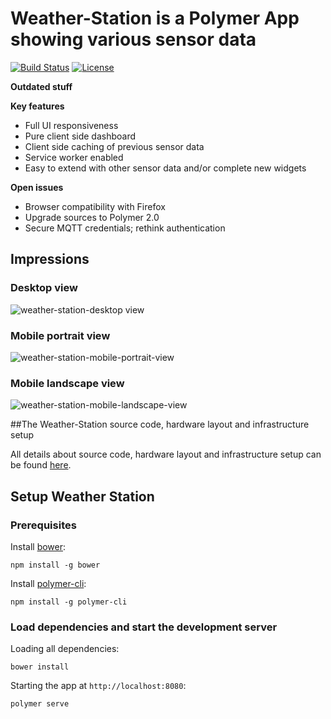 # Weather-Station is a Polymer App showing various sensor data

[![Build Status](https://travis-ci.org/hunsalz/weather-station.svg?branch=master)](https://travis-ci.org/hunsalz/weather-station)
[![License](https://img.shields.io/badge/license-MIT%20License-blue.svg)](http://doge.mit-license.org)



**Outdated stuff**

**Key features**

* Full UI responsiveness
* Pure client side dashboard
* Client side caching of previous sensor data
* Service worker enabled
* Easy to extend with other sensor data and/or complete new widgets

**Open issues**

* Browser compatibility with Firefox
* Upgrade sources to Polymer 2.0
* Secure MQTT credentials; rethink authentication

## Impressions

### Desktop view
![weather-station-desktop view](https://cloud.githubusercontent.com/assets/16960855/20327330/e07c3480-ab8c-11e6-9270-0f31b35fc313.png)

### Mobile portrait view
![weather-station-mobile-portrait-view](https://cloud.githubusercontent.com/assets/16960855/20327369/0e7733e4-ab8d-11e6-8887-3b5e636c3d24.png)

### Mobile landscape view
![weather-station-mobile-landscape-view](https://cloud.githubusercontent.com/assets/16960855/20327350/f86fa34c-ab8c-11e6-8bf3-dff82b49c139.png)

##The Weather-Station source code, hardware layout and infrastructure setup

All details about source code, hardware layout and infrastructure setup can be found [here](https://github.com/hunsalz/ESP8266/tree/master/WeatherStation).

## Setup Weather Station

### Prerequisites

Install [bower](https://bower.io/):

    npm install -g bower

Install [polymer-cli](https://github.com/Polymer/polymer-cli):

    npm install -g polymer-cli

### Load dependencies and start the development server

Loading all dependencies:

    bower install

Starting the app at `http://localhost:8080`:

    polymer serve
